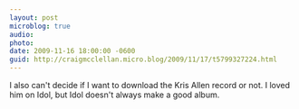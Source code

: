 ```yaml
---
layout: post
microblog: true
audio: 
photo: 
date: 2009-11-16 18:00:00 -0600
guid: http://craigmcclellan.micro.blog/2009/11/17/t5799327224.html
---
```

I also can't decide if I want to download the Kris Allen record or not.   I loved him on Idol, but Idol doesn't always make a good album.

